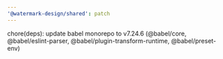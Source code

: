```yaml
---
'@watermark-design/shared': patch
---
```


chore(deps): update babel monorepo to v7.24.6 (@babel/core, @babel/eslint-parser, @babel/plugin-transform-runtime, @babel/preset-env)

